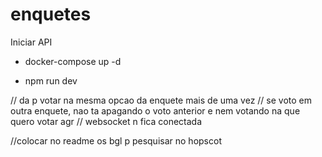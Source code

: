 # enquetes

Iniciar API

- docker-compose up -d

- npm run dev


// da p votar na mesma opcao da enquete mais de uma vez
// se voto em outra enquete, nao ta apagando o voto anterior e nem votando na que quero votar agr
// websocket n fica conectada


//colocar no readme os bgl p pesquisar no hopscot